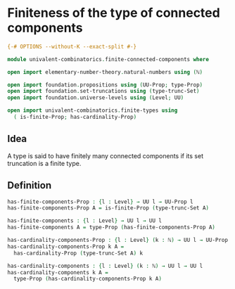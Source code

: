 # Finiteness of the type of connected components

```agda
{-# OPTIONS --without-K --exact-split #-}

module univalent-combinatorics.finite-connected-components where

open import elementary-number-theory.natural-numbers using (ℕ)

open import foundation.propositions using (UU-Prop; type-Prop)
open import foundation.set-truncations using (type-trunc-Set)
open import foundation.universe-levels using (Level; UU)

open import univalent-combinatorics.finite-types using
  ( is-finite-Prop; has-cardinality-Prop)
```

## Idea

A type is said to have finitely many connected components if its set truncation is a finite type.

## Definition

```agda
has-finite-components-Prop : {l : Level} → UU l → UU-Prop l
has-finite-components-Prop A = is-finite-Prop (type-trunc-Set A)

has-finite-components : {l : Level} → UU l → UU l
has-finite-components A = type-Prop (has-finite-components-Prop A)

has-cardinality-components-Prop : {l : Level} (k : ℕ) → UU l → UU-Prop l
has-cardinality-components-Prop k A =
  has-cardinality-Prop (type-trunc-Set A) k

has-cardinality-components : {l : Level} (k : ℕ) → UU l → UU l
has-cardinality-components k A =
  type-Prop (has-cardinality-components-Prop k A)
```
